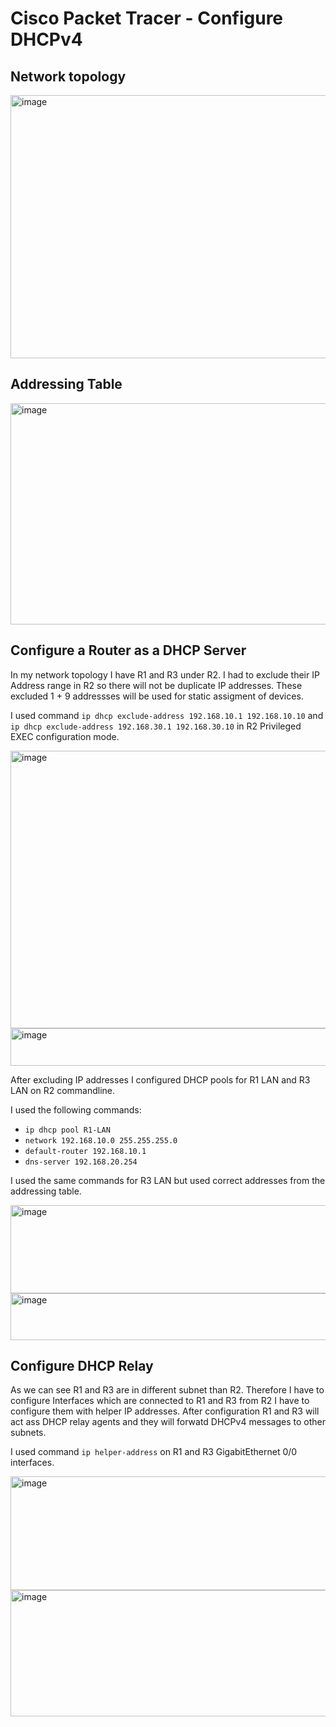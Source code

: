 # Cisco Packet Tracer - Configure DHCPv4

## Network topology

<img width="767" height="421" alt="image" src="https://github.com/user-attachments/assets/d911eefe-f2a8-41eb-8cf6-dca8d66523d8" />


## Addressing Table 

<img width="711" height="354" alt="image" src="https://github.com/user-attachments/assets/2bd5f0d6-ec0b-4d2f-ad09-9a76a003a359" />

## Configure a Router as a DHCP Server 

In my network topology I have R1 and R3 under R2. I had to exclude their IP Address range in R2 so there will not be duplicate IP addresses. These excluded 1 + 9 addressses will be used for static assigment of devices. 

I used command `ip dhcp exclude-address 192.168.10.1 192.168.10.10` and `ip dhcp exclude-address 192.168.30.1 192.168.30.10` in R2 Privileged EXEC configuration mode.


<img width="638" height="444" alt="image" src="https://github.com/user-attachments/assets/a07d66f4-a19e-4c88-b5aa-4cd21c24e847" />

<img width="633" height="60" alt="image" src="https://github.com/user-attachments/assets/a20e6cfa-f743-4a87-bce7-29668ee741c2" />

After excluding IP addresses I configured DHCP pools for R1 LAN and R3 LAN on R2 commandline.

I used the following commands: 
- `ip dhcp pool R1-LAN`
- `network 192.168.10.0 255.255.255.0`
- `default-router 192.168.10.1`
- `dns-server 192.168.20.254`

I used the same commands for R3 LAN but used correct addresses from the addressing table.

<img width="634" height="141" alt="image" src="https://github.com/user-attachments/assets/8d9409f3-05cd-428b-b8fc-652bd8db7b62" />

<img width="634" height="75" alt="image" src="https://github.com/user-attachments/assets/89ed2f3f-68d6-43d7-b833-b7acb3fc9d82" />


## Configure DHCP Relay 

As we can see R1 and R3 are in different subnet than R2. Therefore I have to configure Interfaces which are connected to R1 and R3 from R2 I have to configure them with helper IP addresses. After configuration R1 and R3 will act ass DHCP relay agents and they will forwatd DHCPv4 messages to other subnets. 

I used command `ip helper-address` on R1 and R3 GigabitEthernet 0/0 interfaces.

<img width="635" height="182" alt="image" src="https://github.com/user-attachments/assets/b4658842-9920-41e6-aa99-adc6e1d31457" />

<img width="614" height="202" alt="image" src="https://github.com/user-attachments/assets/1362ae73-118d-45ec-ae8e-adf63f6261ad" />

